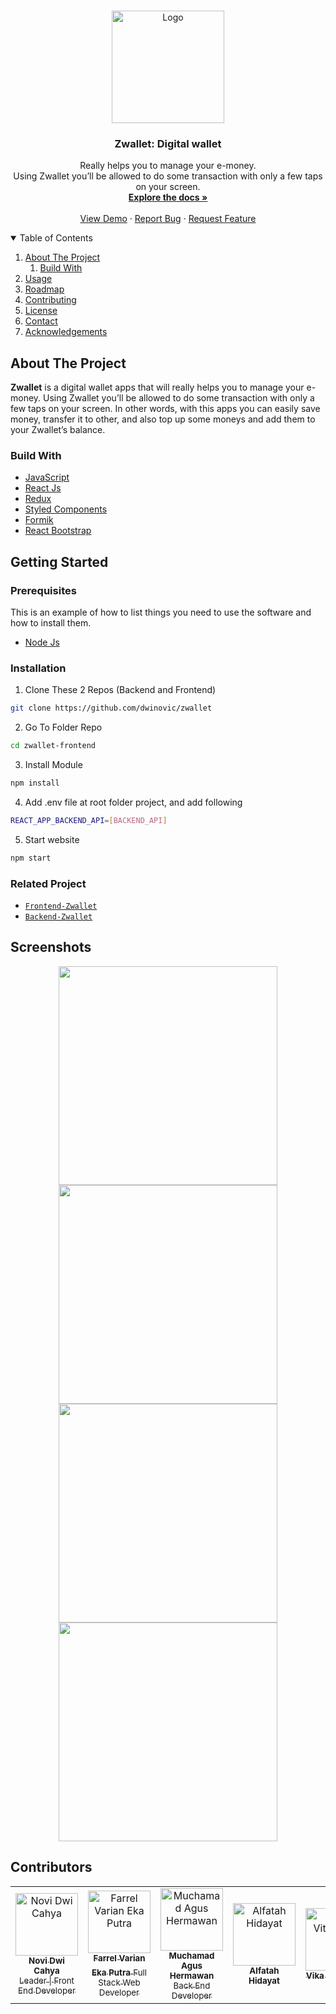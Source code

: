 <!-- PROJECT LOGO -->
<br />
<p align="center">
  <a href="https://github.com/dwinovic/zwallet">
    <img src="https://res.cloudinary.com/dnv-images/image/upload/v1631717683/Zwallet/ewallet_1_tzfymc.svg" alt="Logo" width="180" height="180">
  </a>

  <h3 align="center">Zwallet: Digital wallet</h3>

  <p align="center">
    Really helps you to manage your e-money. <br/> Using Zwallet you’ll be allowed to do some transaction with only a few taps on your screen. 
    <br />
    <a href="https://github.com/dwinovic/Blanja-ReactJS"><strong>Explore the docs »</strong></a>
    <br />
    <br />
    <a href="https://zwallet-matrix.vercel.app/">View Demo</a>
    ·
    <a href="https://github.com/dwinovic/Blanja-ReactJS">Report Bug</a>
    ·
    <a href="https://github.com/dwinovic/Blanja-ReactJS">Request Feature</a>
  </p>
</p>

<!-- TABLE OF CONTENTS -->
<details open="open">
  <summary>Table of Contents</summary>
  <ol>
    <li>
      <a href="#about-the-project">About The Project</a>
        <ol>
            <li>
                <a href="#build-with">Build With</a>
            </li>
        </ol>
    </li>
    <li><a href="#usage">Usage</a></li>
    <li><a href="#roadmap">Roadmap</a></li>
    <li><a href="#contributing">Contributing</a></li>
    <li><a href="#license">License</a></li>
    <li><a href="#contact">Contact</a></li>
    <li><a href="#acknowledgements">Acknowledgements</a></li>
  </ol>
</details>

## About The Project

<b>Zwallet</b> is a digital wallet apps that will really helps you to manage your e-money. Using Zwallet you’ll be allowed to do some transaction with only a few taps on your screen. In other words, with this apps you can easily save money, transfer it to other, and also top up some moneys and add them to your Zwallet’s balance.

### Build With
* [JavaScript](https://www.javascript.com/)
* [React Js](https://reactjs.org/)
* [Redux](https://redux.js.org/)
* [Styled Components](https://styled-components.com/)
* [Formik](https://formik.org/)
* [React Bootstrap](https://react-bootstrap.github.io/)


## Getting Started

### Prerequisites

This is an example of how to list things you need to use the software and how to install them.
* [Node Js](https://nodejs.org/en/download/)

### Installation

1. Clone These 2 Repos (Backend and Frontend)
```sh
git clone https://github.com/dwinovic/zwallet
```
2. Go To Folder Repo
```sh
cd zwallet-frontend
```
3. Install Module
```sh
npm install
```
4. Add .env file at root folder project, and add following
```sh
REACT_APP_BACKEND_API=[BACKEND_API]
```
5. Start website
```sh
npm start
```

### Related Project
* [`Frontend-Zwallet`](https://github.com/dwinovic/zwallet)
* [`Backend-Zwallet`](https://github.com/dwinovic/Backend-mWallet)

## Screenshots

<div align="center">
    <img width="350" src="https://i.postimg.cc/9f9d8Tjp/zwallet1.png">   
    <img width="350" src="https://i.postimg.cc/d3TMx441/zwallet2.png">
</div>
<div align="center">
    <img width="350" src="https://i.postimg.cc/tCQCHxPf/zwallet3.png">   
    <img width="350" src="https://i.postimg.cc/prDvds8S/zwallet4.png">
</div>

## Contributors

<center>
  <table>
    <tr>
      <td align="center">
        <a href="https://github.com/dwinovic">
          <img width="100" src="https://avatars.githubusercontent.com/u/59456940?v=4" alt="Novi Dwi Cahya"><br/>
          <sub><b>Novi Dwi Cahya</b></sub> <br/>
            <sub>Leader | Front End Developer</sub>
        </a>
      </td>
      <td align="center">
        <a href="https://github.com/farrelvarian">
          <img width="100" src="https://avatars.githubusercontent.com/u/42968960?v=4" alt="Farrel Varian Eka Putra"><br/>
          <sub><b>Farrel Varian Eka Putra</b></sub>
          <sub>Full Stack Web Developer</sub>
        </a>
      </td>
      <td align="center">
        <a href="https://github.com/19damah23">
          <img width="100" src="https://avatars1.githubusercontent.com/u/39041267?s=460&v=4" alt="Muchamad Agus Hermawan"><br/>
          <sub><b>Muchamad Agus Hermawan</b></sub>
          <sub>Back End Developer</sub>
        </a>
      </td>
      <td align="center">
        <a href="https://github.com/alfatahh54">
          <img width="100" src="https://avatars2.githubusercontent.com/u/55615664?s=460&v=4" alt="Alfatah Hidayat"><br/>
          <sub><b>Alfatah Hidayat</b></sub>
        </a>
      </td>
      <td align="center">
        <a href="https://github.com/VikaVP">
          <img width="100" src="https://avatars3.githubusercontent.com/u/52590370?s=460&v=4" alt="Vika Vitaloka P"><br/>
          <sub><b>Vika Vitaloka P</b></sub>
        </a>
      </td>
    </tr>
  </table>
</center>

